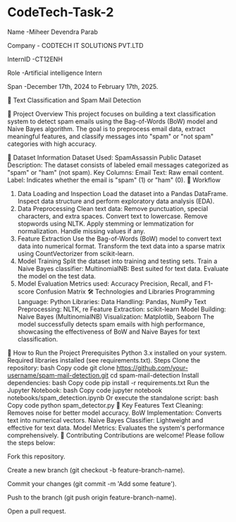 # CodeTech-Task-2

Name -Miheer Devendra Parab

Company - CODTECH IT SOLUTIONS PVT.LTD

InternID -CT12ENH

Role -Artificial intelligence Intern

Span -December 17th, 2024 to February 17th, 2025.


📧 Text Classification and Spam Mail Detection


📝 Project Overview
This project focuses on building a text classification system to detect spam emails using the Bag-of-Words (BoW) model and Naive Bayes algorithm. The goal is to preprocess email data, extract meaningful features, and classify messages into "spam" or "not spam" categories with high accuracy.

📂 Dataset Information
Dataset Used: SpamAssassin Public Dataset
Description: The dataset consists of labeled email messages categorized as "spam" or "ham" (not spam).
Key Columns:
Email Text: Raw email content.
Label: Indicates whether the email is "spam" (1) or "ham" (0).
🔧 Workflow
1. Data Loading and Inspection
Load the dataset into a Pandas DataFrame.
Inspect data structure and perform exploratory data analysis (EDA).
2. Data Preprocessing
Clean text data:
Remove punctuation, special characters, and extra spaces.
Convert text to lowercase.
Remove stopwords using NLTK.
Apply stemming or lemmatization for normalization.
Handle missing values if any.
3. Feature Extraction
Use the Bag-of-Words (BoW) model to convert text data into numerical format.
Transform the text data into a sparse matrix using CountVectorizer from scikit-learn.
4. Model Training
Split the dataset into training and testing sets.
Train a Naive Bayes classifier:
MultinomialNB: Best suited for text data.
Evaluate the model on the test data.
5. Model Evaluation
Metrics used:
Accuracy
Precision, Recall, and F1-score
Confusion Matrix
🛠️ Technologies and Libraries
Programming Language: Python
Libraries:
Data Handling: Pandas, NumPy
Text Preprocessing: NLTK, re
Feature Extraction: scikit-learn
Model Building: Naive Bayes (MultinomialNB)
Visualization: Matplotlib, Seaborn
The model successfully detects spam emails with high performance, showcasing the effectiveness of BoW and Naive Bayes for text classification.

🚀 How to Run the Project
Prerequisites
Python 3.x installed on your system.
Required libraries installed (see requirements.txt).
Steps
Clone the repository:
bash
Copy code
git clone https://github.com/your-username/spam-mail-detection.git
cd spam-mail-detection
Install dependencies:
bash
Copy code
pip install -r requirements.txt
Run the Jupyter Notebook:
bash
Copy code
jupyter notebook notebooks/spam_detection.ipynb
Or execute the standalone script:
bash
Copy code
python spam_detector.py
📜 Key Features
Text Cleaning: Removes noise for better model accuracy.
BoW Implementation: Converts text into numerical vectors.
Naive Bayes Classifier: Lightweight and effective for text data.
Model Metrics: Evaluates the system's performance comprehensively.
🤝 Contributing
Contributions are welcome! Please follow the steps below:

Fork this repository.

Create a new branch (git checkout -b feature-branch-name).

Commit your changes (git commit -m 'Add some feature').

Push to the branch (git push origin feature-branch-name).

Open a pull request.
